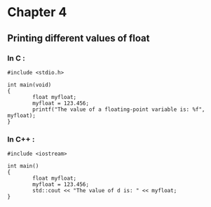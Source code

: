 # Chapter 4

## Printing different values of float

### In C :


```
#include <stdio.h>

int main(void)
{
        float myfloat;
        myfloat = 123.456;
        printf("The value of a floating-point variable is: %f", myfloat);
}
```

### In C++ :

```
#include <iostream>

int main()
{
        float myfloat;
        myfloat = 123.456;
        std::cout << "The value of d is: " << myfloat;
}
         
```
